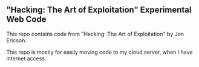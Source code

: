 ## "Hacking: The Art of Exploitation" Experimental Web Code

This repo contains code from "Hacking: The Art of Exploitation" by Jon Ericson.

This repo is mostly for easily moving code to my cloud server, when I have internet access.
